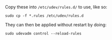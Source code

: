 Copy these into `/etc/udev/rules.d/` to use, like so:

```
sudo cp -f *.rules /etc/udev/rules.d
```

They can then be applied without restart by doing:

```
sudo udevadm control --reload-rules
```
